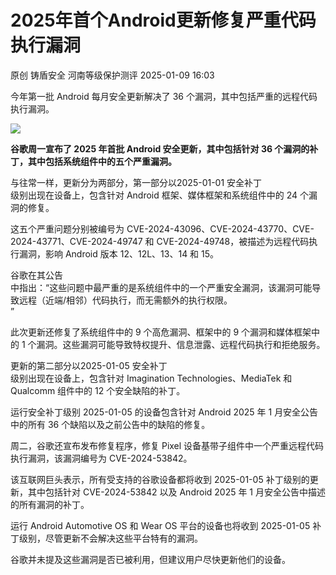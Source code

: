 #  2025年首个Android更新修复严重代码执行漏洞   
原创 铸盾安全  河南等级保护测评   2025-01-09 16:03  
  
今年第一批 Android 每月安全更新解决了 36 个漏洞，其中包括严重的远程代码执行漏洞。  
  
![](https://mmbiz.qpic.cn/sz_mmbiz_png/sNicKB84ZxoEzG8AsMdDNUicQIp0icPmPHliaxqHmxiaznmXiaXKtaSTbUrlV2pbTZcjicvgNKo8JKSSgc3yGic0kypc1A/640?wx_fmt=png&from=appmsg "")  
  
**谷歌周一宣布了 2025 年首批 Android 安全更新，其中包括针对 36 个漏洞的补丁，其中包括系统组件中的五个严重漏洞。**  
  
与往常一样，更新分为两部分，第一部分以2025-01-01 安全补丁  
级别出现在设备上，包含针对 Android 框架、媒体框架和系统组件中的 24 个漏洞的修复。  
  
这五个严重问题分别被编号为 CVE-2024-43096、CVE-2024-43770、CVE-2024-43771、CVE-2024-49747 和 CVE-2024-49748，被描述为远程代码执行漏洞，影响 Android 版本 12、12L、13、14 和 15。  
  
  
谷歌在其公告  
中指出：“这些问题中最严重的是系统组件中的一个严重安全漏洞，该漏洞可能导致远程（近端/相邻）代码执行，而无需额外的执行权限。  
”  
  
此次更新还修复了系统组件中的 9 个高危漏洞、框架中的 9 个漏洞和媒体框架中的 1 个漏洞。这些漏洞可能导致特权提升、信息泄露、远程代码执行和拒绝服务。  
  
更新的第二部分以2025-01-05 安全补丁  
级别出现在设备上，包含针对 Imagination Technologies、MediaTek 和 Qualcomm 组件中的 12 个安全缺陷的补丁。  
  
运行安全补丁级别 2025-01-05 的设备包含针对 Android 2025 年 1 月安全公告中的所有 36 个缺陷以及之前公告中的缺陷的修复。  
  
周二，谷歌还宣布发布修复程序，修复 Pixel 设备基带子组件中一个严重远程代码执行漏洞，该漏洞编号为 CVE-2024-53842。  
  
该互联网巨头表示，所有受支持的谷歌设备都将收到 2025-01-05 补丁级别的更新，其中包括针对 CVE-2024-53842 以及 Android 2025 年 1 月安全公告中描述的所有漏洞的补丁。  
  
运行 Android Automotive OS 和 Wear OS 平台的设备也将收到 2025-01-05 补丁级别，尽管更新不会解决这些平台特有的漏洞。  
  
谷歌并未提及这些漏洞是否已被利用，但建议用户尽快更新他们的设备。  
  
  
